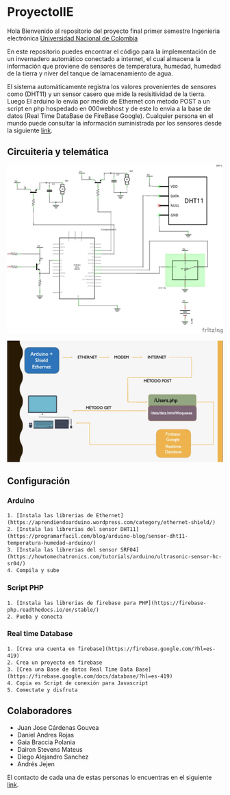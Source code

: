 # ProyectoIIE

Hola
Bienvenido al repositorio del proyecto final primer semestre Ingenieria electrónica [Universidad Nacional de Colombia](www.unal.edu.co)

En este repositorio puedes encontrar el código para la implementación de un invernadero automático conectado a internet, el cual almacena la información que proviene de sensores de temperatura, humedad, humedad de la tierra y niver del tanque de lamacenamiento de agua.

El sistema automáticamente registra los valores provenientes de sensores como (DHT11) y un sensor casero que mide la resisitividad de la tierra. Luego El arduino lo envia por medio de Ethernet con metodo POST a un script en php hospedado en 000webhost y de este lo envia a la base de datos (Real Time DataBase de FireBase Google). Cualquier persona en el mundo puede consultar la información suministrada por los sensores desde la siguiente [link](http://proyectoiieagricola.000webhostapp.com).

## Circuiteria y telemática

![Circuito](Circuito.jpeg)

![Telematica](Telematica.jpeg)

## Configuración

  ### Arduino
    1. [Instala las librerias de Ethernet](https://aprendiendoarduino.wordpress.com/category/ethernet-shield/)
    2. [Instala las librerias del sensor DHT11](https://programarfacil.com/blog/arduino-blog/sensor-dht11-temperatura-humedad-arduino/)
    3. [Instala las librerias del sensor SRF04](https://howtomechatronics.com/tutorials/arduino/ultrasonic-sensor-hc-sr04/)
    4. Compila y sube
    
  ### Script PHP
    1. [Instala las librerias de firebase para PHP](https://firebase-php.readthedocs.io/en/stable/)
    2. Pueba y conecta
    
  ### Real time Database
    1. [Crea una cuenta en firebase](https://firebase.google.com/?hl=es-419)
    2. Crea un proyecto en firebase
    3. [Crea una Base de datos Real Time Data Base](https://firebase.google.com/docs/database/?hl=es-419)
    4. Copia es Script de conexión para Javascript 
    5. Comectate y disfruta

## Colaboradores

- Juan Jose Cárdenas Gouvea 
- Daniel Andres Rojas
- Gaia Braccia Polania
- Dairon Stevens Mateus
- Diego Alejandro Sanchez
- Andrés Jejen

El contacto de cada una de estas personas lo encuentras en el siguiente [link](http://proyectoiieagricola.000webhostapp.com/equipo.html).


